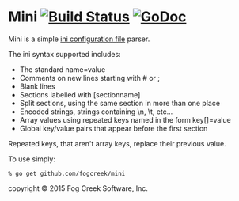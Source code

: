 Mini [![Build Status](https://travis-ci.org/sasbury/mini.svg?branch=master)](https://travis-ci.org/sasbury/mini) [![GoDoc](https://godoc.org/github.com/sasbury/mini?status.svg)](https://godoc.org/github.com/sasbury/mini)
================

Mini is a simple [ini configuration file](http://en.wikipedia.org/wiki/INI_file) parser.

The ini syntax supported includes:

* The standard name=value
* Comments on new lines starting with # or ;
* Blank lines
* Sections labelled with [sectionname]
* Split sections, using the same section in more than one place
* Encoded strings, strings containing \n, \t, etc...
* Array values using repeated keys named in the form key[]=value
* Global key/value pairs that appear before the first section

Repeated keys, that aren't array keys, replace their previous value.

To use simply:

    % go get github.com/fogcreek/mini

copyright © 2015 Fog Creek Software, Inc.
